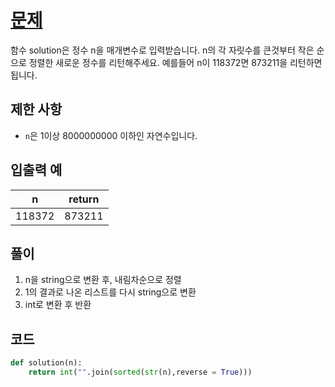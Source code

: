 # [문제](https://programmers.co.kr/learn/courses/30/lessons/12933)  
함수 solution은 정수 n을 매개변수로 입력받습니다. n의 각 자릿수를 큰것부터 작은 순으로 정렬한 새로운 정수를 리턴해주세요. 예를들어 n이 118372면 873211을 리턴하면 됩니다.

## 제한 사항  
- `n`은 1이상 8000000000 이하인 자연수입니다.
## 입출력 예  
|n|return|
|-----|-----|
|118372|873211|

## 풀이  
1. n을 string으로 변환 후, 내림차순으로 정렬
1. 1의 결과로 나온 리스트를 다시 string으로 변환
1. int로 변환 후 반환
## 코드  

```python
def solution(n):
    return int("".join(sorted(str(n),reverse = True)))
```
